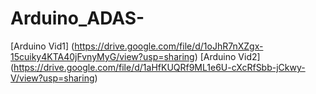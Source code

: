 # Arduino_ADAS-

[Arduino Vid1] (https://drive.google.com/file/d/1oJhR7nXZgx-15cuiky4KTA40jFvnyMyG/view?usp=sharing)
[Arduino Vid2] (https://drive.google.com/file/d/1aHfKUQRf9ML1e6U-cXcRfSbb-jCkwy-V/view?usp=sharing)
